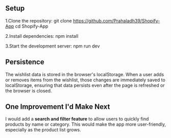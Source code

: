 ## Setup

1.Clone the repository:
git clone https://github.com/Prahaladh39/Shopify-App
cd Shopify-App

2.Install dependencies:
npm install

3.Start the development server:
npm run dev

## Persistence

The wishlist data is stored in the browser's localStorage. When a user adds or removes items from the wishlist, those changes are immediately saved to localStorage, ensuring that data persists even after the page is refreshed or the browser is closed.

## One Improvement I'd Make Next

I would add a **search and filter feature** to allow users to quickly find products by name or category. This would make the app more user-friendly, especially as the product list grows.
